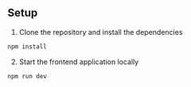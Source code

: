 ## Setup

1. Clone the repository and install the dependencies

```bash
npm install
```

2. Start the frontend application locally

```bash
npm run dev
```
